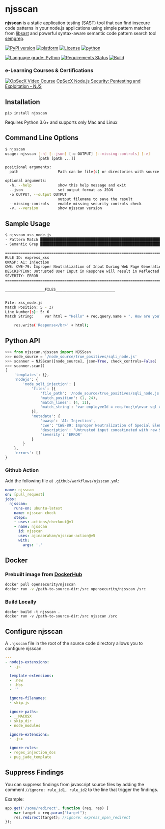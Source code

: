 # njsscan
**njsscan** is a static application testing (SAST) tool that can find insecure code patterns in your node.js applications using simple pattern matcher from [libsast](https://github.com/ajinabraham/libsast) and powerful syntax-aware semantic code pattern search tool [semgrep](https://github.com/returntocorp/semgrep).

[![PyPI version](https://badge.fury.io/py/njsscan.svg)](https://badge.fury.io/py/njsscan)
[![platform](https://img.shields.io/badge/platform-osx%2Flinux-green.svg)](https://github.com/ajinabraham/njsscan)
[![License](https://img.shields.io/:license-lgpl2.1-blue.svg)](https://www.gnu.org/licenses/old-licenses/lgpl-2.1.en.html)
[![python](https://img.shields.io/badge/python-3.6-blue.svg)](https://www.python.org/downloads/)

[![Language grade: Python](https://img.shields.io/lgtm/grade/python/g/ajinabraham/njsscan.svg?logo=lgtm&logoWidth=18)](https://lgtm.com/projects/g/ajinabraham/njsscan/context:python)
[![Requirements Status](https://requires.io/github/ajinabraham/njsscan/requirements.svg?branch=master)](https://requires.io/github/ajinabraham/njsscan/requirements/?branch=master)
[![Build](https://github.com/ajinabraham/njsscan/workflows/Build/badge.svg)](https://github.com/ajinabraham/njsscan/actions?query=workflow%3ABuild)

### e-Learning Courses & Certifications
[![OpSecX Video Course](https://user-images.githubusercontent.com/4301109/82597198-99fa8600-9b76-11ea-8243-c604bc7b06b1.png)](https://opsecx.com/index.php/product/node-js-security-pentesting-and-exploitation/?uid=github) [OpSecX Node.js Security: Pentesting and Exploitation - NJS](https://opsecx.com/index.php/product/node-js-security-pentesting-and-exploitation/?uid=github)

## Installation

`pip install njsscan`

Requires Python 3.6+ and supports only Mac and Linux

## Command Line Options

```bash
$ njsscan
usage: njsscan [-h] [--json] [-o OUTPUT] [--missing-controls] [-v]
               [path [path ...]]

positional arguments:
  path                  Path can be file(s) or directories with source code

optional arguments:
  -h, --help            show this help message and exit
  --json                set output format as JSON
  -o OUTPUT, --output OUTPUT
                        output filename to save the result
  --missing-controls    enable missing security controls check
  -v, --version         show njsscan version
```


## Sample Usage

```bash
$ njsscan xss_node.js
- Pattern Match ████████████████████████████████████████████████████████████ 1
- Semantic Grep ████████████████████████████████████████████████████████████ 53

======================================================================================================
RULE ID: express_xss
OWASP: A1: Injection
CWE: CWE-79: Improper Neutralization of Input During Web Page Generation ('Cross-site Scripting')
DESCRIPTION: Untrusted User Input in Response will result in Reflected Cross Site Scripting Vulnerability.
SEVERITY: ERROR
======================================================================================================

__________________FILES___________________________


File: xss_node.js
Match Position: 5 - 37
Line Number(s): 5: 6
Match String:     var html = "Hello" + req.query.name + ". How are you?"

    res.write('Response</br>' + html);
```


## Python API

```python
>>> from njsscan.njsscan import NJSScan
>>> node_source = '/node_source/true_positives/sqli_node.js'
>>> scanner = NJSScan([node_source], json=True, check_controls=False)
>>> scanner.scan()
{
    'templates': {},
    'nodejs': {
        'node_sqli_injection': {
            'files': [{
                'file_path': '/node_source/true_positives/sqli_node.js',
                'match_position': (1, 24),
                'match_lines': (4, 11),
                'match_string': 'var employeeId = req.foo;\n\nvar sql = "SELECT * FROM trn_employee WHERE employee_id = " + employeeId;\n\n\n\nconnection.query(sql, function (error, results, fields) {\n\n    if (error) {\n\n        throw error;\n\n    }\n\n    console.log(results);'
            }],
            'metadata': {
                'owasp': 'A1: Injection',
                'cwe': "CWE-89: Improper Neutralization of Special Elements used in an SQL Command ('SQL Injection')",
                'description': 'Untrusted input concatinated with raw SQL query can result in SQL Injection.',
                'severity': 'ERROR'
            }
        }
    },
    'errors': []
}
```

### Github Action

Add the following file at `.github/workflows/njsscan.yml`:

```yaml
name: njsscan
on: [pull_request]
jobs:
  njsscan:
    runs-on: ubuntu-latest
    name: njsscan check
    steps:
    - uses: actions/checkout@v1
    - name: njsscan
      id: njsscan
      uses: ajinabraham/njsscan-action@v5
      with:
        args: '.'
```

## Docker

### Prebuilt image from [DockerHub](https://hub.docker.com/r/opensecurity/njsscan)

```bash
docker pull opensecurity/njsscan
docker run -v /path-to-source-dir:/src opensecurity/njsscan /src
```

### Build Locally

```
docker build -t njsscan .
docker run -v /path-to-source-dir:/src njsscan /src
```


## Configure njsscan

A `.njsscan` file in the root of the source code directory allows you to configure njsscan.

```yaml
---
- nodejs-extensions:
  - .js

  template-extensions:
  - .new
  - .hbs
  - ''

  ignore-filenames:
  - skip.js

  ignore-paths:
  - __MACOSX
  - skip_dir
  - node_modules

  ignore-extensions:
  - .jsx

  ignore-rules:
  - regex_injection_dos
  - pug_jade_template

```

## Suppress Findings

You can suppress findings from javascript source files by adding the comment `//ignore: rule_id1, rule_id2` to the line that trigger the findings.

Example:

```javascript
app.get('/some/redirect', function (req, res) {
    var target = req.param("target");
    res.redirect(target); //ignore: express_open_redirect
});
```
